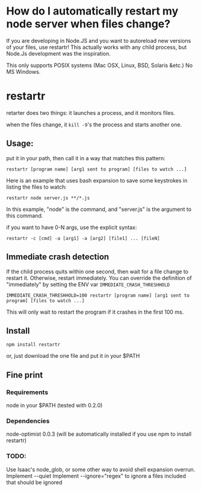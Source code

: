 # How do I automatically restart my node server when files change?

If you are developing in Node.JS and you want to autoreload new versions of your files, use restartr! This actually works with any child process, but Node.Js development was the inspiration.

This only supports POSIX systems (Mac OSX, Linux, BSD, Solaris &etc.)  No MS Windows.

# restartr

retarter does two things: it launches a process, and it monitors files.  

when the files change, it `kill -9`'s the process and starts another one.

## Usage:
put it in your path, then call it in a way that matches this pattern:

    restartr [program name] [arg1 sent to program] [files to watch ...]

Here is an example that uses bash expansion to save some keystrokes in listing the files to watch:

    restartr node server.js **/*.js

In this example, "node" is the command, and "server.js" is the argument to this command.

if you want to have 0-N args, use the explicit syntax:

    restartr -c [cmd] -a [arg1] -a [arg2] [file1] ... [fileN]

## Immediate crash detection

If the child process quits within one second, then wait for a file change to restart it. Otherwise, restart immediately.  You can override the definition of "immediately" by setting the ENV var `IMMEDIATE_CRASH_THRESHHOLD`

    IMMEDIATE_CRASH_THRESHHOLD=100 restartr [program name] [arg1 sent to program] [files to watch ...]

This will only wait to restart the program if it crashes in the first 100 ms.

## Install

`npm install restartr`

or, just download the one file and put it in your $PATH

## Fine print
### Requirements
node in your $PATH (tested with 0.2.0)

### Dependencies
node-optimist 0.0.3 (will be automatically installed if you use npm to install restartr)

### TODO:
Use Isaac's node_glob, or some other way to avoid shell expansion overrun.
Implement --quiet
Implement --ignore="regex" to ignore a files included that should be ignored